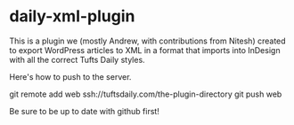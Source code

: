 daily-xml-plugin
================

This is a plugin we (mostly Andrew, with contributions from Nitesh) created to export WordPress articles to XML in a format that imports into InDesign with all the correct Tufts Daily styles.

Here's how to push to the server.

git remote add web ssh://tuftsdaily.com/the-plugin-directory
git push web 

Be sure to be up to date with github first!

